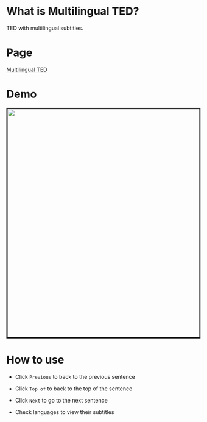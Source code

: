# What is Multilingual TED?

TED with multilingual subtitles.

# Page

[Multilingual TED](http://nwtgck.github.io/multilingual-ted)

# Demo

<image src="https://raw.githubusercontent.com/nwtgck/multilingual-ted/master/demo/demo.gif" width="600" border="3">

# How to use

* Click `Previous` to back to the previous sentence

* Click `Top of` to back to the top of the sentence

* Click `Next` to go to the next sentence

* Check languages to view their subtitles
